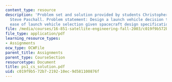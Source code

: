 ```yaml
---
content_type: resource
description: 'Problem set and solution provided by students Christopher Hynes and
  Steve Paschall. Problem statement: Design a launch vehicle decision tool to provide
  ease of launch vehicle selection given spacecraft design specifications.'
file: /media/courses/16-851-satellite-engineering-fall-2003/c019f9b572b7219210ec9d581100876f_ps1_cs_solution.pdf
file_type: application/pdf
learning_resource_types:
- Assignments
ocw_type: OCWFile
parent_title: Assignments
parent_type: CourseSection
resourcetype: Document
title: ps1_cs_solution.pdf
uid: c019f9b5-72b7-2192-10ec-9d581100876f
---
```

